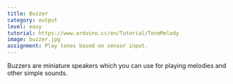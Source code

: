 ```yaml
---
title: Buzzer
category: output
level: easy
tutorial: https://www.arduino.cc/en/Tutorial/ToneMelody
image: buzzer.jpg
assignment: Play tones based on sensor input.
---
```


Buzzers are miniature speakers which you can use for playing melodies and other simple sounds.
